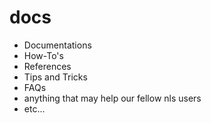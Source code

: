 # docs
* Documentations 
* How-To's 
* References 
* Tips and Tricks
* FAQs
* anything that may help our fellow nls users 
* etc...
